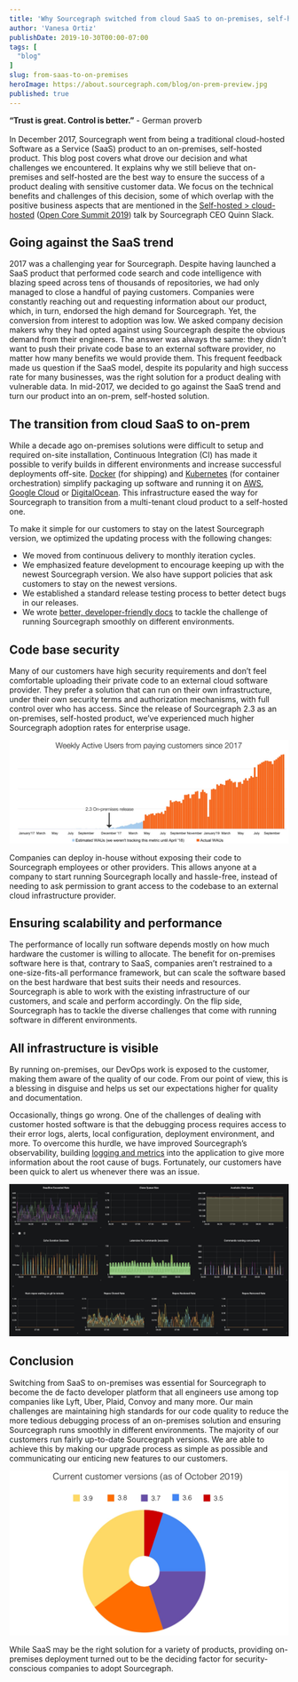 ```yaml
---
title: 'Why Sourcegraph switched from cloud SaaS to on-premises, self-hosted software'
author: 'Vanesa Ortiz'
publishDate: 2019-10-30T00:00-07:00
tags: [
  "blog"
]
slug: from-saas-to-on-premises
heroImage: https://about.sourcegraph.com/blog/on-prem-preview.jpg
published: true
---
```


 **“Trust is great. Control is better.”** - German proverb
<br>
<br>
In December 2017, Sourcegraph went from being a traditional cloud-hosted Software as a Service (SaaS) product to an on-premises, self-hosted product. This blog post covers what drove our decision and what challenges we encountered. It explains why we still believe that on-premises and self-hosted are the best way to ensure the success of a product dealing with sensitive customer data. We focus on the technical benefits and challenges of this decision, some of which overlap with the positive business aspects that are mentioned in the [Self-hosted > cloud-hosted](https://docs.google.com/presentation/d/1SpTssaLfALx3SIQj5xkA0ZO8l_6tcuLacQtMqeJubo4) ([Open Core Summit 2019](https://opencoresummit.com/)) talk by Sourcegraph CEO Quinn Slack.
<br>
## Going against the SaaS trend
2017 was a challenging year for Sourcegraph. Despite having launched a SaaS product that performed code search and code intelligence with blazing speed across tens of thousands of repositories, we had only managed to close a handful of paying customers. Companies were constantly reaching out and requesting information about our product, which, in turn, endorsed the high demand for Sourcegraph. Yet, the conversion from interest to adoption was low. We asked company decision makers why they had opted against using Sourcegraph despite the obvious demand from their engineers. The answer was always the same: they didn’t want to push their private code base to an external software provider, no matter how many benefits we would provide them. This frequent feedback made us question if the SaaS model, despite its popularity and high success rate for many businesses, was the right solution for a product dealing with vulnerable data.
In mid-2017, we decided to go against the SaaS trend and turn our product into an on-prem, self-hosted solution.
<br>
## The transition from cloud SaaS to on-prem
While a decade ago on-premises solutions were difficult to setup and required on-site installation, Continuous Integration (CI) has made it possible to verify builds in different environments and increase successful deployments off-site. [Docker](https://docs.sourcegraph.com/admin/install/docker) (for shipping) and [Kubernetes](https://github.com/sourcegraph/deploy-sourcegraph) (for container orchestration) simplify packaging up software and running it on [AWS](https://docs.sourcegraph.com/admin/install/docker/aws), [Google Cloud](https://docs.sourcegraph.com/admin/install/docker/google_cloud) or [DigitalOcean](https://docs.sourcegraph.com/admin/install/docker/digitalocean). This infrastructure eased the way for Sourcegraph to transition from a multi-tenant cloud product to a self-hosted one.

To make it simple for our customers to stay on the latest Sourcegraph version, we optimized the updating process with the following changes:

- We moved from continuous delivery to monthly iteration cycles.
- We emphasized feature development to encourage keeping up with the newest Sourcegraph version. We also have support policies that ask customers to stay on the newest versions.
- We established a standard release testing process to better detect bugs in our releases.
- We wrote [better, developer-friendly docs](https://docs.sourcegraph.com/admin/install) to tackle the challenge of running Sourcegraph smoothly on different environments.



## Code base security

Many of our customers have high security requirements and don’t feel comfortable uploading their private code to an external cloud software provider. They prefer a solution that can run on their own infrastructure, under their own security terms and authorization mechanisms, with full control over who has access. Since the release of Sourcegraph 2.3 as an on-premises, self-hosted product, we’ve experienced much higher Sourcegraph adoption rates for enterprise usage.

![Weekly Active Users from paying customers since 2017](images/on-prem-customerWAUs.jpg "Weekly Active Users from paying customers since 2017")

Companies can deploy in-house without exposing their code to Sourcegraph employees or other providers. This allows anyone at a company to start running Sourcegraph locally and hassle-free, instead of needing to ask permission to grant access to the codebase to an external cloud infrastructure provider.
<br>
## Ensuring scalability and performance
The performance of locally run software depends mostly on how much hardware the customer is willing to allocate. The benefit for on-premises software here is that, contrary to SaaS, companies aren’t restrained to a one-size-fits-all performance framework, but can scale the software based on the best hardware that best suits their needs and resources. Sourcegraph is able to work with the existing infrastructure of our customers, and scale and perform accordingly. 
On the flip side, Sourcegraph has to tackle the diverse challenges that come with running software in different environments.
<br>
## All infrastructure is visible
By running on-premises, our DevOps work is exposed to the customer, making them aware of the quality of our code. From our point of view, this is a blessing in disguise and helps us set our expectations higher for quality and documentation.

Occasionally, things go wrong. One of the challenges of dealing with customer hosted software is that the debugging process requires access to their error logs, alerts, local configuration, deployment environment, and more. To overcome this hurdle, we have improved Sourcegraph’s observability, building [logging and metrics](https://docs.sourcegraph.com/admin/monitoring_and_tracing) into the application to give more information about the root cause of bugs. Fortunately, our customers have been quick to alert us whenever there was an issue.

![Grafana dashboard for monitoring Sourcegraph instance health](images/3.9-grafana-dashboard.png "Grafana dashboard for monitoring Sourcegraph instance health")

## Conclusion
Switching from SaaS to on-premises was essential for Sourcegraph to become the de facto developer platform that all engineers use among top companies like Lyft, Uber, Plaid, Convoy and many more. Our main challenges are maintaining high standards for our code quality to reduce the more tedious debugging process of an on-premises solution and ensuring Sourcegraph runs smoothly in different environments. The majority of our customers run fairly up-to-date Sourcegraph versions. We are able to achieve this by making our upgrade process as simple as possible and communicating our enticing new features to our customers. 

![Current customer versions (as of October 2019)](images/on-prem-customerversions.jpg "Current customer versions (as of October 2019)")

While SaaS may be the right solution for a variety of products, providing on-premises deployment turned out to be the deciding factor for security-conscious companies to adopt Sourcegraph.
